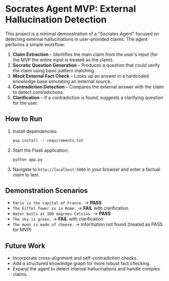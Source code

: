 # Socrates Agent MVP: External Hallucination Detection

This project is a minimal demonstration of a "Socrates Agent" focused on detecting external hallucinations in user-provided claims. The agent performs a simple workflow:

1. **Claim Extraction** – Identifies the main claim from the user's input (for the MVP the entire input is treated as the claim).
2. **Socratic Question Generation** – Produces a question that could verify the claim using basic pattern matching.
3. **Mock External Fact Check** – Looks up an answer in a hardcoded knowledge base simulating an external source.
4. **Contradiction Detection** – Compares the external answer with the claim to detect contradictions.
5. **Clarification** – If a contradiction is found, suggests a clarifying question for the user.

## How to Run

1. Install dependencies:
   ```bash
   pip install -r requirements.txt
   ```
2. Start the Flask application:
   ```bash
   python app.py
   ```
3. Navigate to `http://localhost:5000` in your browser and enter a factual claim to test.

## Demonstration Scenarios

- `Paris is the capital of France.` → **PASS**
- `The Eiffel Tower is in Rome.` → **FAIL** with clarification
- `Water boils at 100 degrees Celsius.` → **PASS**
- `The sky is green.` → **FAIL** with clarification
- `The moon is made of cheese.` → Information not found (treated as PASS for MVP)

## Future Work

- Incorporate cross-alignment and self-contradiction checks.
- Add a structured knowledge graph for more robust fact checking.
- Expand the agent to detect internal hallucinations and handle complex claims.

